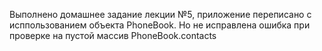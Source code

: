Выполнено домашнее задание лекции №5, приложение переписано с исппользованием объекта PhoneBook.
Но не исправлена ошибка при проверке на пустой массив PhoneBook.contacts
